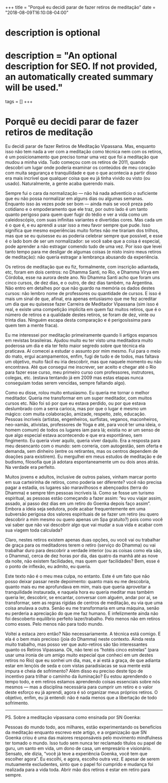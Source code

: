 +++
title = "Porquê eu decidi parar de fazer retiros de meditação"
date = "2018-08-09T16:10:08-04:00"

#
# description is optional
#
# description = "An optional description for SEO. If not provided, an automatically created summary will be used."

tags = []
+++
# Porquê eu decidi parar de fazer retiros de meditação

Eu decidi parar de fazer Retiros de Meditação Vipassana. Mas, enquanto isso não tem nada a ver com a meditação como técnica nem com os retiros, é um posicionamento que preciso tomar uma vez que foi a meditação que mudou a minha vida. Tudo começou com os retiros de 2011, quando descobri um lugar onde poderia examinar os conteúdos de meu coração com muita segurança e tranquilidade e que o que acontecia a partir disso era mais incrível que qualquer coisa que eu já tinha vivido ou visto (ou usado). Naturalmente, a gente acaba querendo mais.

Sempre fui o cara da normalização — não há nada adventício o suficiente que eu não possa normalizar em alguns dias ou algumas semanas. Enquanto isso às vezes pode ser bom — ainda mais se você preza pelo cotidiano e o empoderamento que ele traz, por outro lado é um tanto quanto perigoso para quem quer fugir do tédio e ver a vida como um caleidoscópio, com suas infinitas variantes e divertidas cores. Mas cada um é o que é, e eu aprendi a usar isso a meu favor sempre que pude. Isso significa que mesmo experiências muito fortes não me tirariam dos trilhos, mas que se eu quisesse eu as poderia celebrar sempre que possível, e esse é o lado bom de ser um normalizador: se você sabe que a coisa é especial, pode aprender a não estragar comendo tudo de uma vez. Por isso que levei tanto tempo para me desligar de algumas coisas (e nisto insiro meus retiros de meditação): não queria estragar a lembrança abusando da experiência.

Os retiros de meditação que eu fiz, formalmente, com inscrição adiantada, etc, foram em dois centros: no Dhamma Santi, no Rio, e Dhamma Vírya em Córdoba, esse na aurora deste ano. No Dhamma Santi acho que foram uns cinco cursos, de dez dias, e o outro, de dez dias também, na Argentina. Não entro em detalhes por que não guardo na memória os dados destes cursos: não lembro nome de professores ou quantidade de cursos. E isso é mais um sinal de que, afinal, era apenas entusiasmo que me fez acreditar um dia que eu quisesse fazer Carreira de Meditador Vipassana (sim isso é real, e existe uma competição implícita em quem faz muitos retiros, que é o número de retiros e a qualidade destes retiros, se foram de dez, vinte ou trinta dias. Ninguém escapa desta comparação e é perigosíssima para quem tem a mente fraca).

Eu me interessei por meditação primeiramente quando li artigos esparsos em revistas brasileiras. Ajudou muito eu ter visto uma meditadora muito poderosa um dia e ela ter feito maior segredo sobre que técnica ela praticava. Aí comecei a estudar o assunto por mim mesmo. Fui para o meio do mato, ergui acampamentos, enfim, fugi de tudo e de todos, mas faltava um objetivo, muito fácil eu iria descobrir, mas que naquele momento eu não encontrava. Até que consegui me inscrever, ser aceito e chegar até o Rio para fazer esse curso, meu primeiro curso com professores, instrutores, colegas, etc. (estava tentando já em 2009 mas estas etapas nunca conseguiam todas serem vencidas, sempre faltando algo).

Como eu disse, rolou muito entusiasmo. Eu queria me tornar o melhor meditador. Queria me transformar em um super meditador, com muitos cursos etc. Não foi só por que eu estava perdido, ou por que estava deslumbrado com a serra carioca, mas por que o lugar é mesmo um mágico: com muita colaboração, amizade, respeito, zelo, educação. Pessoas incríveis (artistas, engenheiros, surfistas, veganos, maconheiros, neo-xamãs, ativistas, professores de Yoga e até, para você ter uma ideia, o homem comum) de todos os lugares iam para lá; existia no ar um senso de que algo especial estava acontecendo e que era espontâneo, sem fingimento. Eu queria viver aquilo, queria viver daquilo. Era a resposta para meu desencanto com o mundo: sem correria, com autogestão, sem oferta e demanda, sem dinheiro (entre os retirantes, mas os centros dependem de doações para existirem). Eu mergulhei em meus estudos de meditação e de budismo, filosofia que já adotara espontaneamente um ou dois anos atrás. Na verdade era perfeito.

Muitos jovens e adultos, inclusive de outros países, vinham marcar ponto em sua carteirinha de retiros, como poderia ser diferente? você não precisa pagar a estadia, os lugares são maravilhosos e abençoados (terra do Dhamma) e sempre têm pessoas incríveis lá. Como se fosse um turismo espiritual, as pessoas estão começando a fazer assim: “eu vou viajar assim, assado, aí passo dez dias em um retiro do Goenka depois faço assim”. Embora a ideia seja sedutora, pode acabar frequentemente em uma subversão perigosa dos valores espirituais de se fazer um retiro (eu quero descobrir a mim mesmo ou quero apenas um Spa gratuito?) pois como você vai saber que não vai descobrir algo que vai mudar a sua vida e acabar com sua viagem toda calculada?

Claro, nestes retiros existem apenas duas opções, ou você vai ou trabalhar de graça para os meditadores terem o retiro (serviço do Dhamma) ou vai trabalhar duro para descobrir a verdade interior (ou as coisas como ela são, o Dhamma), cerca de dez horas por dia, das quatro da manhã até as nove da noite, não existem facilidades, mas quem quer facilidades? Bem, esse é o ponto de inflexão, eu admito, eu queria.

Este texto não é o meu mea culpa, no entanto. Este é um fato que não posso deixar passar neste depoimento: quanto mais eu me descobria, quanto mais eu me aprofundava em mim, mais que queria aproveitar a tranquilidade instaurada, e naquela hora eu queria meditar mas também queria ler, descobrir, se encantar, conversar com alguém, andar por aí, se transformar, sem as regras rígidas de centros de meditação, eu via que uma coisa anulava a outra. Senão eu me transformaria em uma máquina, senão eu perderia a apreciação do que me faz humano. E infelizmente ainda não foi descoberto equilíbrio perfeito lazer/trabalho. Pelo menos não em retiros como esses. Pelo menos não para todo mundo.

Voltei a estaca zero então? Não necessariamente. A técnica está comigo. E ela é o bem mais precioso (joia do Dhamma) neste contexto. Ainda resta muito trabalho, mas posso ver que auto-retiros são tão interessantes quanto os Retiros Vipassana. Ok, não terei os “hotéis cinco estrelas” (para usar uma ironia de um amigo muito especial que conheci em um destes retiros no Rio) que eu sonhei um dia, mas, e aí está a graça, de que adianta estar em lençóis de seda e com vistas paradisíacas se sua mente está impura e cheia de sofrimento? Além disso eu preciso deste tipo de incentivo para trilhar o caminho da iluminação? Eu estou aprendendo o tempo todo, e em retiros estamos aprendendo coisas essenciais sobre nós mesmos — mas a disciplina necessária para cumprir um retiro e o valor deste esforço eu já aprendi, agora é só organizar meus próprios retiros. O objetivo, enfim, eu já entendi: não é nada menos que a libertação de todo sofrimento.

---

PS. Sobre a meditação vipassana como ensinada por SN Goenka:

Pessoas do mundo todo, aos milhares, estão experimentando os benefícios da meditação enquanto escrevo este artigo, e a organização que SN Goenka criou é uma das maiores responsáveis pelo movimento mindfulness ter tomado o mundo. Isso tudo sem nunca ter reclamado títulos ou papel de guru, um santo em vida, um dono de casa, um empresário e visionário. Sensato, ele dizia, “você já teve a experiência Goenka, você tem que escolher agora”. Eu escolhi, e agora, escolho outra vez. E apesar de serem mutuamente excludentes, sinto que o papel foi cumprido e mudança foi realizada para a vida toda. Abrir mão dos retiros é estar em retiro para sempre.
